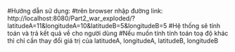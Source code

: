 #Hướng dẫn sử dụng:
#trên browser nhập đường link: http://localhost:8080/Part2_war_exploded/?latitudeA=11&longitudeA=10&latitudeB=5&longitudeB=5
#Hệ thống sẽ tính toán và trả kết quả về cho người dùng
#Nếu muốn tính tính toán toạ độ khác thì chỉ cần thay đổi giá trị của latitudeA, longitudeA, latitudeB, longitudeB
